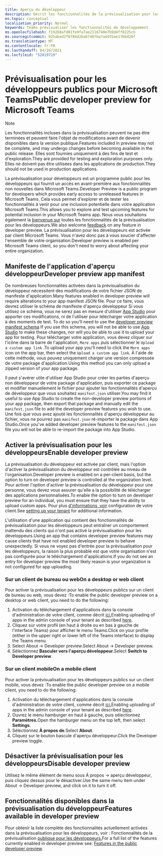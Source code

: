 ```yaml
---
title: Aperçu du développeur
description: Décrit les fonctionnalités de la prévisualisation pour les développeurs publics de Microsoft Teams
ms.topic: conceptual
localization_priority: Normal
keywords: Teams prévisualiser les fonctionnalités de développement
ms.openlocfilehash: f19268afd81fe9fa7ae2116740e7b9d4ff8225cb
ms.sourcegitcommit: 825abed2f8784d2bab7407ba7a4455ae17bbd28f
ms.translationtype: MT
ms.contentlocale: fr-FR
ms.lasthandoff: 04/26/2021
ms.locfileid: "52019719"
---
```

# <a name="public-developer-preview-for-microsoft-teams"></a><span data-ttu-id="d9290-104">Prévisualisation pour les développeurs publics pour Microsoft Teams</span><span class="sxs-lookup"><span data-stu-id="d9290-104">Public developer preview for Microsoft Teams</span></span>

>[!NOTE]
><span data-ttu-id="d9290-105">Les fonctionnalités incluses dans la prévisualisation peuvent ne pas être terminées et peuvent faire l'objet de modifications avant de devenir disponibles dans la version publique.</span><span class="sxs-lookup"><span data-stu-id="d9290-105">Features included in preview may not be complete, and may undergo changes before becoming available in the public release.</span></span> <span data-ttu-id="d9290-106">Elles sont fournies uniquement à des fins de test et d'exploration.</span><span class="sxs-lookup"><span data-stu-id="d9290-106">They are provided for testing and exploration purposes only.</span></span> <span data-ttu-id="d9290-107">Elles ne doivent pas être utilisées dans les applications de production.</span><span class="sxs-lookup"><span data-stu-id="d9290-107">They should not be used in production applications.</span></span>

<span data-ttu-id="d9290-108">La prévisualisation pour développeurs est un programme public pour les développeurs qui fournit un accès en avant-première aux fonctionnalités non nouvelles dans Microsoft Teams.</span><span class="sxs-lookup"><span data-stu-id="d9290-108">Developer Preview is a public program for developers which provides early access to unreleased features in Microsoft Teams.</span></span> <span data-ttu-id="d9290-109">Cela vous permet d'explorer et de tester les fonctionnalités à venir pour une inclusion potentielle dans votre application Microsoft Teams.</span><span class="sxs-lookup"><span data-stu-id="d9290-109">This allows you to explore and test upcoming features for potential inclusion in your Microsoft Teams app.</span></span> <span data-ttu-id="d9290-110">Nous vous souhaitons également la [bienvenue sur](~/feedback.md) toutes les fonctionnalités de la prévisualisation pour les développeurs.</span><span class="sxs-lookup"><span data-stu-id="d9290-110">We also welcome [feedback](~/feedback.md) on any feature in developer preview.</span></span> <span data-ttu-id="d9290-111">La prévisualisation pour les développeurs est activée par client Microsoft Teams. Vous n'avez donc pas à vous soucier d'affecter l'ensemble de votre organisation.</span><span class="sxs-lookup"><span data-stu-id="d9290-111">Developer preview is enabled per Microsoft Teams client, so you don't need to worry about affecting your entire organization.</span></span>

## <a name="developer-preview-app-manifest"></a><span data-ttu-id="d9290-112">Manifeste de l'application d'aperçu développeur</span><span class="sxs-lookup"><span data-stu-id="d9290-112">Developer preview app manifest</span></span>

<span data-ttu-id="d9290-113">De nombreuses fonctionnalités activées dans la prévisualisation du développeur nécessitent des modifications de votre fichier JSON de manifeste d'application.</span><span class="sxs-lookup"><span data-stu-id="d9290-113">Many features enabled in developer preview will require alterations to your app manifest JSON file.</span></span> <span data-ttu-id="d9290-114">Pour ce faire, vous devrez utiliser le schéma de manifeste d'aperçu développeur Si vous utilisez ce schéma, vous ne serez pas en mesure d'utiliser [App Studio](~/concepts/build-and-test/app-studio-overview.md) pour apporter ces modifications, ni de l'utiliser pour télécharger votre application à des moments de test. [](~/resources/schema/manifest-schema-dev-preview.md)</span><span class="sxs-lookup"><span data-stu-id="d9290-114">To do so you'll need to use the [developer preview manifest schema](~/resources/schema/manifest-schema-dev-preview.md) If you use this schema, you will not be able to use [App Studio](~/concepts/build-and-test/app-studio-overview.md) to make these changes, nor will you be able to use it to upload your app for testing.</span></span> <span data-ttu-id="d9290-115">Pour télécharger votre application, vous devez cliquer sur l'icône dans la barre de l'application, `More apps` puis sélectionner le `Upload a custom app link` .</span><span class="sxs-lookup"><span data-stu-id="d9290-115">To upload your app you'll need to click the `More apps` icon on the app bar, then select the `Upload a custom app link`.</span></span> <span data-ttu-id="d9290-116">À l'aide de cette méthode, vous pouvez uniquement charger une version compressée de votre package d'application.</span><span class="sxs-lookup"><span data-stu-id="d9290-116">Using this method you can only upload a zipped version of your app package.</span></span>

<span data-ttu-id="d9290-117">Il peut s'avérer utile d'utiliser App Studio pour créer les parties d'aperçu non développeur de votre package d'application, puis exporter ce package et modifier manuellement le fichier pour ajouter les fonctionnalités d'aperçu de développeur que vous souhaitez `manifest.json` utiliser.</span><span class="sxs-lookup"><span data-stu-id="d9290-117">You may find it useful to use App Studio to create the non-developer preview portions of your app package, then export that package and manually edit the `manifest.json` file to add the developer preview features you wish to use.</span></span> <span data-ttu-id="d9290-118">Une fois que vous avez ajouté les fonctionnalités d'aperçu développeur au fichier, vous ne pourrez pas `manifest.json` ré-importer le package dans App Studio.</span><span class="sxs-lookup"><span data-stu-id="d9290-118">Once you've added developer preview features to the `manifest.json` file you will not be able to re-import the package into App Studio.</span></span>

## <a name="enable-developer-preview"></a><span data-ttu-id="d9290-119">Activer la prévisualisation pour les développeurs</span><span class="sxs-lookup"><span data-stu-id="d9290-119">Enable developer preview</span></span>

<span data-ttu-id="d9290-120">La prévisualisation du développeur est activée par client, mais l'option d'activer la prévisualisation du développeur est contrôlée au niveau de l'organisation.</span><span class="sxs-lookup"><span data-stu-id="d9290-120">Developer preview is enabled on a per-client basis, but the option to turn on developer preview is controlled at the organization level.</span></span> <span data-ttu-id="d9290-121">Pour activer l'option d'activer la prévisualisation du développeur pour une personne, vous devez vous assurer qu'elle a la possibilité de télécharger des applications personnalisées.</span><span class="sxs-lookup"><span data-stu-id="d9290-121">To enable the option to turn on developer preview for an individual, you must ensure that they have the ability to upload custom apps.</span></span> <span data-ttu-id="d9290-122">Pour plus [d'informations, voir](~/concepts/build-and-test/prepare-your-o365-tenant.md) configuration de votre client.</span><span class="sxs-lookup"><span data-stu-id="d9290-122">See [setting up your tenant](~/concepts/build-and-test/prepare-your-o365-tenant.md) for additional information.</span></span>

<span data-ttu-id="d9290-123">L'utilisation d'une application qui contient des fonctionnalités de prévisualisation pour les développeurs peut entraîner un comportement inattendu des clients qui n'ont pas activé la prévisualisation pour les développeurs.</span><span class="sxs-lookup"><span data-stu-id="d9290-123">Using an app that contains developer preview features may cause clients that have not enabled developer preview to behave unexpectedly.</span></span> <span data-ttu-id="d9290-124">Si vous ne voyez pas d'entrée pour la prévisualisation pour les développeurs, la raison la plus probable est que votre organisation n'est pas configurée pour le téléchargement d'applications.</span><span class="sxs-lookup"><span data-stu-id="d9290-124">If you do not see an entry for developer preview the most likely reason is your organization is not configured for app uploading.</span></span>

### <a name="on-a-desktop-or-web-client"></a><span data-ttu-id="d9290-125">Sur un client de bureau ou web</span><span class="sxs-lookup"><span data-stu-id="d9290-125">On a desktop or web client</span></span>

<span data-ttu-id="d9290-126">Pour activer la prévisualisation pour les développeurs publics sur un client de bureau ou web, vous devez :</span><span class="sxs-lookup"><span data-stu-id="d9290-126">To enable the public developer preview on a desktop or web client, you need to do the following:</span></span>

1. <span data-ttu-id="d9290-127">Activation du téléchargement d'applications dans la console d'administration de votre client, comme décrit [ici.](~/concepts/build-and-test/prepare-your-o365-tenant.md)</span><span class="sxs-lookup"><span data-stu-id="d9290-127">Enabling uploading of apps in the admin console of your tenant as described [here](~/concepts/build-and-test/prepare-your-o365-tenant.md).</span></span>
1. <span data-ttu-id="d9290-128">Cliquez sur votre profil (en haut à droite ou en bas à gauche de l'interface Teams) pour afficher le menu Teams.</span><span class="sxs-lookup"><span data-stu-id="d9290-128">Click on your profile (either in the upper right or lower left of the Teams interface) to display the Teams menu.</span></span>
1. <span data-ttu-id="d9290-129">Select About → Developer preview.</span><span class="sxs-lookup"><span data-stu-id="d9290-129">Select About → Developer preview.</span></span>
1. <span data-ttu-id="d9290-130">Sélectionnez **Basculer vers l'aperçu développeur.**</span><span class="sxs-lookup"><span data-stu-id="d9290-130">Select **Switch to Developer preview**.</span></span>

### <a name="on-a-mobile-client"></a><span data-ttu-id="d9290-131">Sur un client mobile</span><span class="sxs-lookup"><span data-stu-id="d9290-131">On a mobile client</span></span>

<span data-ttu-id="d9290-132">Pour activer la prévisualisation pour les développeurs publics sur un client mobile, vous devez :</span><span class="sxs-lookup"><span data-stu-id="d9290-132">To enable the public developer preview on a mobile client, you need to do the following:</span></span>

1. <span data-ttu-id="d9290-133">Activation du téléchargement d'applications dans la console d'administration de votre client, comme décrit [ici.](~/concepts/build-and-test/prepare-your-o365-tenant.md)</span><span class="sxs-lookup"><span data-stu-id="d9290-133">Enabling uploading of apps in the admin console of your tenant as described [here](~/concepts/build-and-test/prepare-your-o365-tenant.md).</span></span>
1. <span data-ttu-id="d9290-134">Ouvrez le menu hamburger en haut à gauche, puis sélectionnez **Paramètres.**</span><span class="sxs-lookup"><span data-stu-id="d9290-134">Open the hamburger menu on the top left, then select **Settings**.</span></span>
1. <span data-ttu-id="d9290-135">Sélectionnez **À propos de**.</span><span class="sxs-lookup"><span data-stu-id="d9290-135">Select **About**.</span></span>
1. <span data-ttu-id="d9290-136">Cliquez sur le bouton bascule d'aperçu développeur.</span><span class="sxs-lookup"><span data-stu-id="d9290-136">Click the Developer preview toggle.</span></span>

## <a name="disable-developer-preview"></a><span data-ttu-id="d9290-137">Désactiver la prévisualisation pour les développeurs</span><span class="sxs-lookup"><span data-stu-id="d9290-137">Disable developer preview</span></span>

<span data-ttu-id="d9290-138">Utilisez le même élément de menu sous À propos → aperçu développeur, puis cliquez dessus pour le désactiver.</span><span class="sxs-lookup"><span data-stu-id="d9290-138">Use the same menu item under About → Developer preview, and click on it to turn it off.</span></span>

## <a name="features-available-in-developer-preview"></a><span data-ttu-id="d9290-139">Fonctionnalités disponibles dans la prévisualisation du développeur</span><span class="sxs-lookup"><span data-stu-id="d9290-139">Features available in developer preview</span></span>

<span data-ttu-id="d9290-140">Pour obtenir la liste complète des fonctionnalités actuellement activées dans la prévisualisation pour les développeurs, voir : Fonctionnalités de la prévisualisation [publique pour les développeurs.](../../resources/dev-preview/developer-preview-features.md)</span><span class="sxs-lookup"><span data-stu-id="d9290-140">For a full list of the features currently enabled in developer preview see: [Features in the public developer preview](../../resources/dev-preview/developer-preview-features.md).</span></span>
